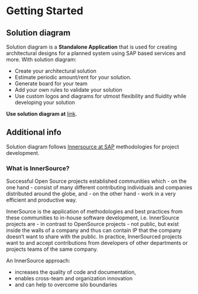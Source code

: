# Getting Started

## Solution diagram
Solution diagram is a **Standalone Application** that is used for creating architectural designs for a planned system using SAP based services and more. With solution diagram:

* Create your architectural solution
* Estimate periodic amount/rent for your solution.
* Generate board for your team
* Add your own rules to validate your solution
* Use custom logos and diagrams for utmost flexibility and fluidity while developing your solution

**Use solution diagram at** [link](https://platfromxsoldiageditor-d1b6a0fc1.dispatcher.us2.hana.ondemand.com/index.html). 

## Additional info
Solution diagram follows [Innersource at SAP](https://pages.github.tools.sap/innersource/innersource/#/) methodologies for project development.
### What is InnerSource?
Successful Open Source projects established communities which - on the one hand - consist of many different contributing individuals and companies distributed around the globe, and - on the other hand - work in a very efficient and productive way.

InnerSource is the application of methodologies and best practices from these communities to in-house software development, i.e. InnerSource projects are - in contrast to OpenSource projects - not public, but exist inside the walls of a company and thus can contain IP that the company doesn’t want to share with the public. In practice, InnerSourced projects want to and accept contributions from developers of other departments or projects teams of the same company.

An InnerSource approach:
* increases the quality of code and documentation,
* enables cross-team and organization innovation
* and can help to overcome silo boundaries